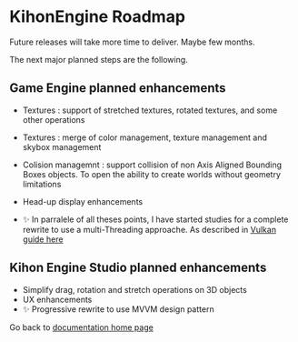 # KihonEngine Roadmap

Future releases will take more time to deliver. Maybe few months.

The next major planned steps are the following.

## Game Engine planned enhancements

* Textures : support of stretched textures, rotated textures, and some other operations

* Textures : merge of color management, texture management and skybox management

* Colision managemnt : support collision of non Axis Aligned Bounding Boxes objects. To open the ability to create worlds without geometry limitations

* Head-up display enhancements

* :sparkles: In parralele of all theses points, I have started studies for a complete rewrite to use a multi-Threading approache. As described in [Vulkan guide here](https://vkguide.dev/docs/extra-chapter/multithreading/)

## Kihon Engine Studio planned enhancements
* Simplify drag, rotation and stretch operations on 3D objects
* UX enhancements
* :sparkles: Progressive rewrite to use MVVM design pattern

Go back to [ documentation home page](../README.md)